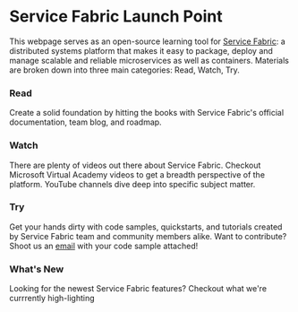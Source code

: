 # Service Fabric Launch Point

This webpage serves as an open-source learning tool for [Service Fabric](https://azure.microsoft.com/en-us/services/service-fabric/): a distributed
systems platform that makes it easy to package, deploy and manage scalable and reliable microservices as well as containers. Materials
are broken down into three main categories: Read, Watch, Try.

### Read
Create a solid foundation by hitting the books with Service Fabric's official documentation, team blog, and roadmap. 

### Watch
There are plenty of videos out there about Service Fabric. Checkout Microsoft Virtual Academy videos to get a breadth perspective of the platform. YouTube channels
dive deep into specific subject matter. 

### Try
Get your hands dirty with code samples, quickstarts, and tutorials created by Service Fabric team and community members alike. Want to contribute? Shoot us an 
[email](mailto:foobar@gmail.com) with your code sample attached!

### What's New
Looking for the newest Service Fabric features? Checkout what we're currrently high-lighting

